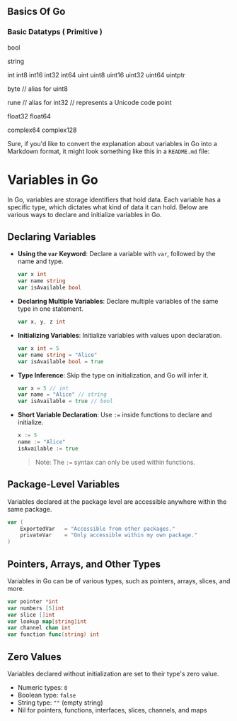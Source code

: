## Basics Of Go

### Basic Datatyps ( Primitive )

bool

string

int int8 int16 int32 int64
uint uint8 uint16 uint32 uint64 uintptr

byte // alias for uint8

rune // alias for int32
// represents a Unicode code point

float32 float64

complex64 complex128

Sure, if you'd like to convert the explanation about variables in Go into a Markdown format, it might look something like this in a `README.md` file:

# Variables in Go

In Go, variables are storage identifiers that hold data. Each variable has a specific type, which dictates what kind of data it can hold. Below are various ways to declare and initialize variables in Go.

## Declaring Variables

- **Using the `var` Keyword**: Declare a variable with `var`, followed by the name and type.

  ```go
  var x int
  var name string
  var isAvailable bool
  ```

- **Declaring Multiple Variables**: Declare multiple variables of the same type in one statement.

  ```go
  var x, y, z int
  ```

- **Initializing Variables**: Initialize variables with values upon declaration.

  ```go
  var x int = 5
  var name string = "Alice"
  var isAvailable bool = true
  ```

- **Type Inference**: Skip the type on initialization, and Go will infer it.

  ```go
  var x = 5 // int
  var name = "Alice" // string
  var isAvailable = true // bool
  ```

- **Short Variable Declaration**: Use `:=` inside functions to declare and initialize.
  ```go
  x := 5
  name := "Alice"
  isAvailable := true
  ```
  > Note: The `:=` syntax can only be used within functions.

## Package-Level Variables

Variables declared at the package level are accessible anywhere within the same package.

```go
var (
    ExportedVar   = "Accessible from other packages."
    privateVar    = "Only accessible within my own package."
)
```

## Pointers, Arrays, and Other Types

Variables in Go can be of various types, such as pointers, arrays, slices, and more.

```go
var pointer *int
var numbers [5]int
var slice []int
var lookup map[string]int
var channel chan int
var function func(string) int
```

## Zero Values

Variables declared without initialization are set to their type's zero value.

- Numeric types: `0`
- Boolean type: `false`
- String type: `""` (empty string)
- Nil for pointers, functions, interfaces, slices, channels, and maps

